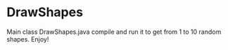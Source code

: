 # DrawShapes
Main class DrawShapes.java compile and run it to get from 1 to 10 random shapes.
Enjoy!
